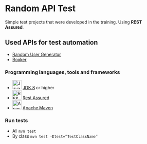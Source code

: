 # Random API Test
 Simple test projects that were developed in the training. Using **REST Assured**.

## Used APIs for test automation

* [Random User Generator](https://randomuser.me)
* [Booker](https://restful-booker.herokuapp.com/apidoc/index.htm)

### Programming languages, tools and frameworks

* <img src="https://w7.pngwing.com/pngs/486/685/png-transparent-java-hd-logo-thumbnail.png" width="30" height="30" alt="Java programming language logo"> [JDK 8](https://docs.oracle.com/javase/8/docs/) or higher
* <img src="https://avatars.githubusercontent.com/u/19369327?s=200&v=4" width="30" height="30" alt="REST Assured framework logo"> [Rest Assured](https://rest-assured.io/)
* <img src="https://logowik.com/content/uploads/images/maven-apache3537.jpg" width="30" height="30" alt="Apache Maven logo"> [Apache Maven](https://maven.apache.org/download.cgi)

### Run tests
* All `mvn test`
* By class `mvn test -Dtest=”TestClassName”`

